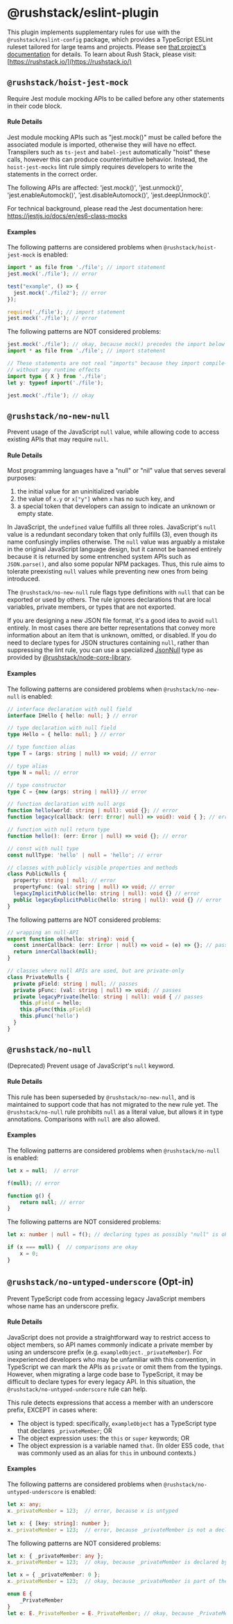 # @rushstack/eslint-plugin

This plugin implements supplementary rules for use with the `@rushstack/eslint-config` package,
which provides a TypeScript ESLint ruleset tailored for large teams and projects.
Please see [that project's documentation](https://www.npmjs.com/package/@rushstack/eslint-config)
for details.  To learn about Rush Stack, please visit: [https://rushstack.io/](https://rushstack.io/)

## `@rushstack/hoist-jest-mock`

Require Jest module mocking APIs to be called before any other statements in their code block.

#### Rule Details

Jest module mocking APIs such as "jest.mock()" must be called before the associated module is imported, otherwise
they will have no effect. Transpilers such as `ts-jest` and `babel-jest` automatically "hoist" these calls, however
this can produce counterintuitive behavior. Instead, the `hoist-jest-mocks` lint rule simply requires developers
to write the statements in the correct order.

The following APIs are affected: 'jest.mock()', 'jest.unmock()', 'jest.enableAutomock()', 'jest.disableAutomock()',
'jest.deepUnmock()'.

For technical background, please read the Jest documentation here: https://jestjs.io/docs/en/es6-class-mocks

#### Examples

The following patterns are considered problems when `@rushstack/hoist-jest-mock` is enabled:

```ts
import * as file from './file'; // import statement
jest.mock('./file'); // error

test("example", () => {
  jest.mock('./file2'); // error
});
```

```ts
require('./file'); // import statement
jest.mock('./file'); // error
```

The following patterns are NOT considered problems:

```ts
jest.mock('./file'); // okay, because mock() precedes the import below
import * as file from './file'; // import statement
```

```ts
// These statements are not real "imports" because they import compile-time types
// without any runtime effects
import type { X } from './file';
let y: typeof import('./file');

jest.mock('./file'); // okay
```

## `@rushstack/no-new-null`

Prevent usage of the JavaScript `null` value, while allowing code to access existing APIs that
may require `null`.

#### Rule Details

Most programming languages have a "null" or "nil" value that serves several purposes:

1. the initial value for an uninitialized variable
2. the value of `x.y` or `x["y"]` when `x` has no such key, and
3. a special token that developers can assign to indicate an unknown or empty state.

In JavaScript, the `undefined` value fulfills all three roles.  JavaScript's `null` value is a redundant secondary
token that only fulfills (3), even though its name confusingly implies otherwise.  The `null` value was arguably
a mistake in the original JavaScript language design, but it cannot be banned entirely because it is returned
by some entrenched system APIs such as `JSON.parse()`, and also some popular NPM packages.  Thus, this rule aims
to tolerate preexisting `null` values while preventing new ones from being introduced.

The `@rushstack/no-new-null` rule flags type definitions with `null` that can be exported or used by others.
The rule ignores declarations that are local variables, private members, or types that are not exported.

If you are designing a new JSON file format, it's a good idea to avoid `null` entirely.  In most cases
there are better representations that convey more information about an item that is unknown, omitted,
or disabled.  If you do need to declare types for JSON structures containing `null`, rather than
suppressing the lint rule, you can use a specialized
[JsonNull](https://rushstack.io/pages/api/node-core-library.jsonnull/)
type as provided by [@rushstack/node-core-library](https://www.npmjs.com/package/@rushstack/node-core-library).


#### Examples

The following patterns are considered problems when `@rushstack/no-new-null` is enabled:

```ts
// interface declaration with null field
interface IHello { hello: null; } // error

// type declaration with null field
type Hello = { hello: null; } // error

// type function alias
type T = (args: string | null) => void; // error

// type alias
type N = null; // error

// type constructor
type C = {new (args: string | null)} // error

// function declaration with null args
function hello(world: string | null): void {}; // error
function legacy(callback: (err: Error| null) => void): void { }; // error

// function with null return type
function hello(): (err: Error | null) => void {}; // error

// const with null type
const nullType: 'hello' | null = 'hello'; // error

// classes with publicly visible properties and methods
class PublicNulls {
  property: string | null; // error
  propertyFunc: (val: string | null) => void; // error
  legacyImplicitPublic(hello: string | null): void {} // error
  public legacyExplicitPublic(hello: string | null): void {} // error
}
```

The following patterns are NOT considered problems:

```ts
// wrapping an null-API
export function ok(hello: string): void {
  const innerCallback: (err: Error | null) => void = (e) => {}; // passes
  return innerCallback(null);
}

// classes where null APIs are used, but are private-only
class PrivateNulls {
  private pField: string | null; // passes
  private pFunc: (val: string | null) => void; // passes
  private legacyPrivate(hello: string | null): void { // passes
    this.pField = hello;
    this.pFunc(this.pField)
    this.pFunc('hello')
  }
}
```

## `@rushstack/no-null`

(Deprecated) Prevent usage of JavaScript's `null` keyword.

#### Rule Details

This rule has been superseded by `@rushstack/no-new-null`, and is maintained to support code that has not
migrated to the new rule yet. The `@rushstack/no-null` rule prohibits `null` as a literal value, but allows
it in type annotations.  Comparisons with `null` are also allowed.

#### Examples

The following patterns are considered problems when `@rushstack/no-null` is enabled:

```ts
let x = null;  // error

f(null); // error

function g() {
    return null; // error
}
```

The following patterns are NOT considered problems:

```ts
let x: number | null = f(); // declaring types as possibly "null" is okay

if (x === null) {  // comparisons are okay
    x = 0;
}
```

## `@rushstack/no-untyped-underscore` (Opt-in)

Prevent TypeScript code from accessing legacy JavaScript members whose name has an underscore prefix.

#### Rule Details

JavaScript does not provide a straightforward way to restrict access to object members, so API names commonly
indicate a private member by using an underscore prefix (e.g. `exampleObject._privateMember`).  For inexperienced
developers who may be unfamiliar with this convention, in TypeScript we can mark the APIs as `private` or omit them
from the typings.  However, when migrating a large code base to TypeScript, it may be difficult to declare types
for every legacy API.  In this situation, the `@rushstack/no-untyped-underscore` rule can help.

This rule detects expressions that access a member with an underscore prefix, EXCEPT in cases where:

- The object is typed: specifically, `exampleObject` has a TypeScript type that declares `_privateMember`; OR
- The object expression uses: the `this` or `super` keywords; OR
- The object expression is a variable named `that`.  (In older ES5 code, `that` was commonly used as an alias
 for `this` in unbound contexts.)

#### Examples

The following patterns are considered problems when `@rushstack/no-untyped-underscore` is enabled:

```ts
let x: any;
x._privateMember = 123;  // error, because x is untyped

let x: { [key: string]: number };
x._privateMember = 123;  // error, because _privateMember is not a declared member of x's type
```

The following patterns are NOT considered problems:

```ts
let x: { _privateMember: any };
x._privateMember = 123;  // okay, because _privateMember is declared by x's type

let x = { _privateMember: 0 };
x._privateMember = 123;  // okay, because _privateMember is part of the inferred type

enum E {
    _PrivateMember
}
let e: E._PrivateMember = E._PrivateMember; // okay, because _PrivateMember is declared by E
```
